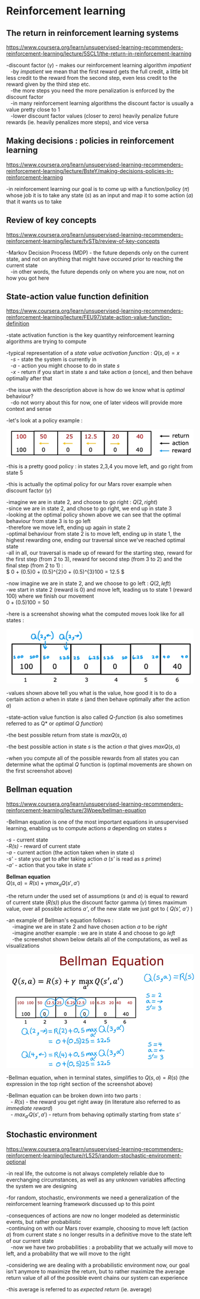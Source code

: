 # Reinforcement learning  
## The return in reinforcement learning systems  
https://www.coursera.org/learn/unsupervised-learning-recommenders-reinforcement-learning/lecture/5SCL1/the-return-in-reinforcement-learning  
  
-discount factor ($\gamma$) - makes our reinforcement learning algorithm *impatient*  
&nbsp;&nbsp;&nbsp;-by *impatient* we mean that the first reward gets the full credit, a little bit less credit to the reward from the second step, even less credit to the reward given by the third step etc.  
&nbsp;&nbsp;&nbsp;-the more steps you need the more penalization is enforced by the discount factor  
&nbsp;&nbsp;&nbsp;-in many reinforcement learning algorithms the discount factor is usually a value pretty close to 1  
&nbsp;&nbsp;&nbsp;-lower discount factor values (closer to zero) heavily penalize future rewards (ie. heavily penalizes more steps), and vice versa  
  
## Making decisions : policies in reinforcement learning  
https://www.coursera.org/learn/unsupervised-learning-recommenders-reinforcement-learning/lecture/BsteY/making-decisions-policies-in-reinforcement-learning  
  
-in reinforcement learning our goal is to come up with a function/policy ($\pi$) whose job it is to take any state (*s*) as an input and map it to some action (*a*) that it wants us to take  
  
## Review of key concepts  
https://www.coursera.org/learn/unsupervised-learning-recommenders-reinforcement-learning/lecture/fvSTb/review-of-key-concepts  
  
-Markov Decision Process (MDP) - the future depends only on the current state, and not on anything that might have occured prior to reaching the current state  
&nbsp;&nbsp;&nbsp;-in other words, the future depends only on where you are now, not on how you got here  
  
## State-action value function definition  
https://www.coursera.org/learn/unsupervised-learning-recommenders-reinforcement-learning/lecture/FEU97/state-action-value-function-definition  
  
-state activation function is the key quantityy reinforcement learning algorithms are trying to compute  
  
-typical representation of a *state value activation function* : $Q(s,a) = x$  
&nbsp;&nbsp;&nbsp;-*s* - state the system is currently in  
&nbsp;&nbsp;&nbsp;-*a* - action you might choose to do in state *s*  
&nbsp;&nbsp;&nbsp;-*x* - return if you start in state *s* and take action *a* (once), and then behave optimally after that   
  
-the issue with the description above is how do we know what is *optimal* behaviour?  
&nbsp;&nbsp;&nbsp;-do not worry about this for now, one of later videos will provide more context and sense  
  
-let's look at a policy example :  
<p style="text-align: center">
    <img src="./screenshots/reinforcementLearning_stateActionValueFunction.png"/>
</p>  
-this is a pretty good policy : in states 2,3,4 you move left, and go right from state 5  
  
-this is actually the optimal policy for our Mars rover example when discount factor ($\gamma$)  
  
-imagine we are in state 2, and choose to go right : $Q(2, right)$  
-since we are in state 2, and chose to go right, we end up in state 3  
-looking at the optimal policy shown above we can see that the optimal behaviour from state 3 is to go left  
-therefore we move left, ending up again in state 2  
-optimal behaviour from state 2 is to move left, ending up in state 1, the highest rewarding one, ending our traversal since we've reached optimal state  
-all in all, our traversal is made up of reward for the starting step, reward for the first step (from 2 to 3), reward for second step (from 3 to 2) and the final step (from 2 to 1) :  
$ 0 + (0.5)0 + (0.5)^{2}0 + (0.5)^{3}100 = 12.5 $  
  
-now imagine we are in state 2, and we choose to go left : $Q(2, left)$  
-we start in state 2 (reward is 0) and move left, leading us to state 1 (reward 100) where we finish our movement  
$0 + (0.5)100 = 50$
  
-here is a screenshot showing what the computed moves look like for all states :  
<p style="text-align: center">
    <img src="./screenshots/reinforcementLearning_stateActionValueFunction_2.png"/>
</p>  
  
-values shown above tell you what is the value, how good it is to do a certain action *a* when in state *s* (and then behave optimally after the action *a*)  
  
-state-action value function is also called *Q-function* (is also sometimes referred to as Q* or *optimal Q function*)  
  
-the best possible return from state is $maxQ(s,a)$  
  
-the best possible action in state *s* is the action *a* that gives $maxQ(s,a)$  
  
-when you compute all of the possible rewards from all states you can determine what the optimal *Q* function is (optimal movements are shown on the first screenshot above)  
  
## Bellman equation  
https://www.coursera.org/learn/unsupervised-learning-recommenders-reinforcement-learning/lecture/3Wpee/bellman-equation  
  
-Bellman equation is one of the most important equations in unsupervised learning, enabling us to compute actions *a* depending on states *s*  
  
-*s* - current state  
-*R(s)* - reward of current state  
-*a* - current action (the action taken when in state *s*)  
-*s'* - state you get to after taking action *a* (*s'* is read as *s prime*)  
-*a'* - action that you take in state *s'*  
  
**Bellman equation**  
$Q(s,a) = R(s) + \gamma max_{a}Q(s', a')$  
  
-the return under the used set of assumptions (*s* and *a*) is equal to reward of current state (*R(s)*) plus the discount factor gamma ($\gamma$) times maximum value, over all possible actions *a'*, of the new state we just got to ( *Q(s', a')* )  
  
-an example of Bellman's equation follows :  
&nbsp;&nbsp;&nbsp;&nbsp;-imagine we are in state 2 and have chosen action *a* to be *right*  
&nbsp;&nbsp;&nbsp;&nbsp;-imagine another example : we are in state 4 and choose to go *left*  
&nbsp;&nbsp;&nbsp;&nbsp;-the screenshot shown below details all of the computations, as well as visualizations  

<p style="text-align: center">
    <img src="./screenshots/bellmanEquation.png"/>
</p>  
  
-Bellman equation, when in terminal states, simplifies to $Q(s,a) = R(s)$ (the expression in the top right section of the screenshot above)  
  
-Bellman equation can be broken down into two parts :  
&nbsp;&nbsp;&nbsp;- $R(s)$ - the reward you get right away (in literature also referred to as *immediate reward*)  
&nbsp;&nbsp;&nbsp;- $max_{a'}Q(s', a')$ - return from behaving optimally starting from state *s'*  
  
## Stochastic environment  
https://www.coursera.org/learn/unsupervised-learning-recommenders-reinforcement-learning/lecture/rL525/random-stochastic-environment-optional  
  
-in real life, the outcome is not always completely reliable due to everchanging circumstances, as well as any unknown variables affecting the system we are designing  
  
-for random, stochastic, environments we need a generalization of the reinforcement learning framework discussed up to this point  
  
-consequences of actions are now no longer modeled as deterministic events, but rather probabilistic  
-continuing on with our Mars rover example, choosing to move left (action *a*) from current state *s* no longer results in a definitive move to the state left of our current state  
&nbsp;&nbsp;&nbsp;-now we have two probabilities : a probability that we actually will move to left, and a probability that we will move to the right  
  
-considering we are dealing with a probabilistic environment now, our goal isn't anymore to maximize the return, but to rather maximize the average return value of all of the possible event chains our system can experience  
  
-this average is referred to as *expected return* (ie. average)  
  
